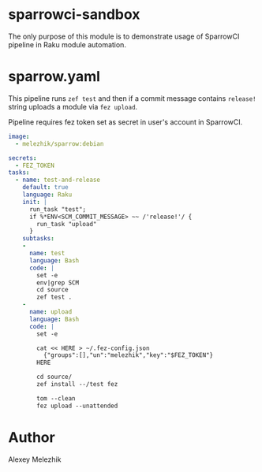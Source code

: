# sparrowci-sandbox

The only purpose of this module is to demonstrate 
usage of SparrowCI pipeline in Raku module automation.

# sparrow.yaml

This pipeline runs `zef test` and then 
if a commit message contains `release!` string
uploads a module via `fez upload`.

Pipeline requires fez token set as secret
in user's account in SparrowCI.

```yaml
image:
  - melezhik/sparrow:debian

secrets:
  - FEZ_TOKEN
tasks:
  - name: test-and-release
    default: true
    language: Raku
    init: |
      run_task "test";
      if %*ENV<SCM_COMMIT_MESSAGE> ~~ /'release!'/ {
        run_task "upload"
      }
    subtasks:
    - 
      name: test
      language: Bash
      code: |
        set -e
        env|grep SCM
        cd source
        zef test .
    -
      name: upload
      language: Bash
      code: |
        set -e

        cat << HERE > ~/.fez-config.json
          {"groups":[],"un":"melezhik","key":"$FEZ_TOKEN"}
        HERE

        cd source/
        zef install --/test fez

        tom --clean
        fez upload --unattended
```
# Author

Alexey Melezhik
